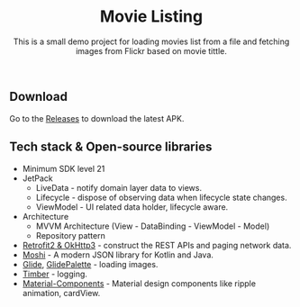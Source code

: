 <h1 align="center">Movie Listing</h1>

<p align="center">  
This is a small demo project for loading movies list from a file and fetching images from Flickr based on movie tittle.
</p>
</br>

## Download
Go to the [Releases](https://github.com/SEAbdulbasit/MoviesListingTest/releases) to download the latest APK.

## Tech stack & Open-source libraries
- Minimum SDK level 21
- JetPack
  - LiveData - notify domain layer data to views.
  - Lifecycle - dispose of observing data when lifecycle state changes.
  - ViewModel - UI related data holder, lifecycle aware.
- Architecture
  - MVVM Architecture (View - DataBinding - ViewModel - Model)
  - Repository pattern
- [Retrofit2 & OkHttp3](https://github.com/square/retrofit) - construct the REST APIs and paging network data.
- [Moshi](https://github.com/square/moshi/) - A modern JSON library for Kotlin and Java.
- [Glide](https://github.com/bumptech/glide), [GlidePalette](https://github.com/florent37/GlidePalette) - loading images.
- [Timber](https://github.com/JakeWharton/timber) - logging.
- [Material-Components](https://github.com/material-components/material-components-android) - Material design components like ripple animation, cardView.
